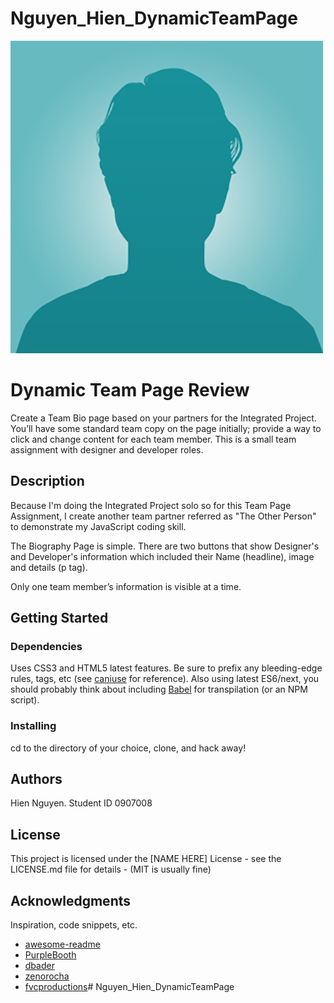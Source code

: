 # Nguyen_Hien_DynamicTeamPage
![Default Avatar](images/default.jpg)

# Dynamic Team Page Review

Create a Team Bio page based on your partners for the Integrated Project. You’ll
have some standard team copy on the page initially; provide a way to click and
change content for each team member.
This is a small team assignment with designer and developer roles. 

## Description

Because I'm doing the Integrated Project solo so for this Team Page Assignment, I create another team partner referred as "The Other Person" to demonstrate my JavaScript coding skill.

The Biography Page is simple. There are two buttons that show Designer's and Developer's information which included their Name (headline), image and details (p tag).

Only one team member’s information is visible at a time.

## Getting Started

### Dependencies

Uses CSS3 and HTML5 latest features. Be sure to prefix any bleeding-edge rules, tags, etc (see [caniuse](https://caniuse.com/) for reference). Also using latest ES6/next, you should probably think about including [Babel](https://babeljs.io/) for transpilation (or an NPM script).

### Installing

cd to the directory of your choice, clone, and hack away!


## Authors

Hien Nguyen. Student ID 0907008


## License

This project is licensed under the [NAME HERE] License - see the LICENSE.md file for details - (MIT is usually fine)

## Acknowledgments

Inspiration, code snippets, etc.
* [awesome-readme](https://github.com/matiassingers/awesome-readme)
* [PurpleBooth](https://gist.github.com/PurpleBooth/109311bb0361f32d87a2)
* [dbader](https://github.com/dbader/readme-template)
* [zenorocha](https://gist.github.com/zenorocha/4526327)
* [fvcproductions](https://gist.github.com/fvcproductions/1bfc2d4aecb01a834b46)# Nguyen_Hien_DynamicTeamPage